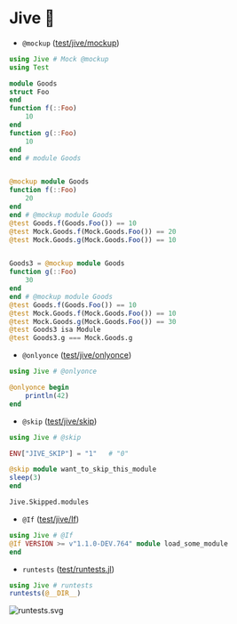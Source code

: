 # Jive 👣

* `@mockup` ([test/jive/mockup](https://github.com/wookay/Jive.jl/blob/master/test/jive/mockup))
```julia
using Jive # Mock @mockup
using Test

module Goods
struct Foo
end
function f(::Foo)
    10
end
function g(::Foo)
    10
end
end # module Goods


@mockup module Goods
function f(::Foo)
    20
end
end # @mockup module Goods
@test Goods.f(Goods.Foo()) == 10
@test Mock.Goods.f(Mock.Goods.Foo()) == 20
@test Mock.Goods.g(Mock.Goods.Foo()) == 10


Goods3 = @mockup module Goods
function g(::Foo)
    30
end
end # @mockup module Goods
@test Goods.f(Goods.Foo()) == 10
@test Mock.Goods.f(Mock.Goods.Foo()) == 10
@test Mock.Goods.g(Mock.Goods.Foo()) == 30
@test Goods3 isa Module
@test Goods3.g === Mock.Goods.g
```


* `@onlyonce` ([test/jive/onlyonce](https://github.com/wookay/Jive.jl/tree/master/test/jive/onlyonce))
```julia
using Jive # @onlyonce

@onlyonce begin
    println(42)
end
```


* `@skip` ([test/jive/skip](https://github.com/wookay/Jive.jl/blob/master/test/jive/skip/skip.jl))
```julia
using Jive # @skip

ENV["JIVE_SKIP"] = "1"   # "0"

@skip module want_to_skip_this_module
sleep(3)
end

Jive.Skipped.modules
```


* `@If` ([test/jive/If](https://github.com/wookay/Jive.jl/blob/master/test/jive/If/If.jl))
```julia
using Jive # @If
@If VERSION >= v"1.1.0-DEV.764" module load_some_module
end
```


* `runtests` ([test/runtests.jl](https://github.com/wookay/Jive.jl/blob/master/test/runtests.jl))
```julia
using Jive # runtests
runtests(@__DIR__)
```
![runtests.svg](https://wookay.github.io/docs/Jive.jl/assets/jive/runtests.svg)
